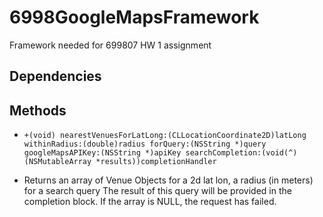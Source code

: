 6998GoogleMapsFramework
=======================

Framework needed for 699807 HW 1 assignment

## Dependencies
      

## Methods
- ```+(void) nearestVenuesForLatLong:(CLLocationCoordinate2D)latLong withinRadius:(double)radius forQuery:(NSString *)query googleMapsAPIKey:(NSString *)apiKey searchCompletion:(void(^)(NSMutableArray *results))completionHandler```

- Returns an array of Venue Objects for a 2d lat lon, a radius (in meters) for a search query
 The result of this query will be provided in the completion block. If the array is NULL, the request has failed.

